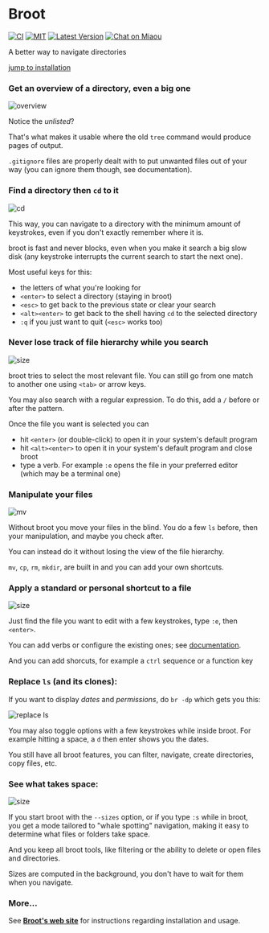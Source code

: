 # Broot

[![CI][s3]][l3] [![MIT][s2]][l2] [![Latest Version][s1]][l1] [![Chat on Miaou][s4]][l4]

[s1]: https://img.shields.io/crates/v/broot.svg
[l1]: https://crates.io/crates/broot

[s2]: https://img.shields.io/badge/license-MIT-blue.svg
[l2]: LICENSE

[s3]: https://travis-ci.org/Canop/broot.svg?branch=master
[l3]: https://travis-ci.org/Canop/broot

[s4]: https://miaou.dystroy.org/static/shields/room.svg
[l4]: https://miaou.dystroy.org/3490?broot

A better way to navigate directories

[jump to installation](https://dystroy.org/broot/documentation/installation/)

### Get an overview of a directory, even a big one

![overview](img/20191112-overview.png)

Notice the *unlisted*?

That's what makes it usable where the old `tree` command would produce pages of output.

`.gitignore` files are properly dealt with to put unwanted files out of your way (you can ignore them though, see documentation).

### Find a directory then `cd` to it

![cd](img/20191112-cd.png)

This way, you can navigate to a directory with the minimum amount of keystrokes, even if you don't exactly remember where it is.

broot is fast and never blocks, even when you make it search a big slow disk (any keystroke interrupts the current search to start the next one).

Most useful keys for this:

* the letters of what you're looking for
* `<enter>` to select a directory (staying in broot)
* `<esc>` to get back to the previous state or clear your search
* `<alt><enter>` to get back to the shell having `cd` to the selected directory
* `:q` if you just want to quit (`<esc>` works too)

### Never lose track of file hierarchy while you search

![size](img/20191112-mycnf.png)

broot tries to select the most relevant file. You can still go from one match to another one using `<tab>` or arrow keys.

You may also search with a regular expression. To do this, add a `/` before or after the pattern.

Once the file you want is selected you can

* hit `<enter>` (or double-click) to open it in your system's default program
* hit `<alt><enter>` to open it in your system's default program and close broot
* type a verb. For example `:e` opens the file in your preferred editor (which may be a terminal one)

### Manipulate your files

![mv](img/20191112-mv.png)

Without broot you move your files in the blind. You do a few `ls` before, then your manipulation, and maybe you check after.

You can instead do it without losing the view of the file hierarchy.

`mv`, `cp`, `rm`, `mkdir`, are built in and you can add your own shortcuts.

### Apply a standard or personal shortcut to a file

![size](img/20191112-edit.png)

Just find the file you want to edit with a few keystrokes, type `:e`, then `<enter>`.

You can add verbs or configure the existing ones; see [documentation](documentation/usage.md#verbs).

And you can add shorcuts, for example a `ctrl` sequence or a function key

### Replace `ls` (and its clones):

If you want to display *dates* and *permissions*, do `br -dp` which gets you this:

![replace ls](img/20191214-replace-ls.png)

You may also toggle options with a few keystrokes while inside broot. For example hitting a space, a `d` then enter shows you the dates.

You still have all broot features, you can filter, navigate, create directories, copy files, etc.

### See what takes space:

![size](img/20191112-sizes.png)

If you start broot with the `--sizes` option, or if you type `:s` while in broot, you get a mode tailored to "whale spotting" navigation, making it easy to determine what files or folders take space.

And you keep all broot tools, like filtering or the ability to delete or open files and directories.

Sizes are computed in the background, you don't have to wait for them when you navigate.

### More...

See **[Broot's web site](https://dystroy.org/broot)** for instructions regarding installation and usage.

